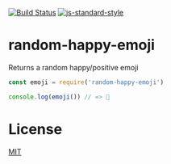 [![Build Status](https://travis-ci.com/zrrrzzt/random-happy-emoji.svg?branch=master)](https://travis-ci.com/zrrrzzt/random-happy-emoji)
[![js-standard-style](https://img.shields.io/badge/code%20style-standard-brightgreen.svg?style=flat)](https://github.com/feross/standard)

# random-happy-emoji

Returns a random happy/positive emoji

```JavaScript
const emoji = require('random-happy-emoji')

console.log(emoji()) // => 🎁
```

# License

[MIT](LICENSE)
